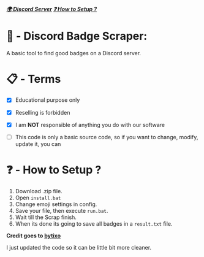 ##### [🌍 Discord Server](https://discord.gg/rNbcUvV7) [❓ How to Setup ?](https://github.com/Ib69/discord-badge-scraper/blob/main/README.md#---how-to-setup-)

# 🔎 - Discord Badge Scraper:
A basic tool to find good badges on a Discord server.

# 📋 - Terms
- [x] Educational purpose only
- [x] Reselling is forbidden
- [x] I am **NOT** responsible of anything you do with our software
- [ ] This code is only a basic source code, so if you want to change, modify, update it, you can


# ❓ - How to Setup ?
1. Download .zip file.
2. Open `install.bat`
3. Change emoji settings in config.
4. Save your file, then execute `run.bat`.
5. Wait till the Scrap finish.
6. When its done its going to save all badges in a `result.txt` file.


**Credit goes to [bytixo](https://github.com/bytixo/BadgeScraper)**

I just updated the code so it can be little bit more cleaner.

